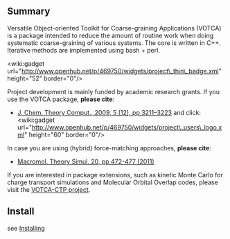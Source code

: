 ## Summary ##
Versatile Object-oriented Toolkit for Coarse-graining Applications (VOTCA) is a package intended to reduce the amount of routine work when doing systematic coarse-graining of various systems. The core is written in C++. Iterative methods are implemented using bash + perl.

&lt;wiki:gadget url="http://www.openhub.net/p/469750/widgets/project\_thin\_badge.xml" height="52" border="0"/&gt;

Project development is mainly funded by academic research grants. If you use the VOTCA package, **please cite**:
  * [J. Chem. Theory Comput., 2009, 5 (12), pp 3211–3223](http://dx.doi.org/10.1021/ct900369w)
and click: &lt;wiki:gadget url="http://www.openhub.net/p/469750/widgets/project\_users\_logo.xml" height="60" border="0"/&gt;


In case you are using (hybrid) force-matching approaches, **please cite**:
  * [Macromol. Theory Simul. 20, pp 472-477 (2011)](http://dx.doi.org/10.1002/mats.201100011)

If you are interested in package extensions, such as kinetic Monte Carlo for charge transport simulations and Molecular Orbital Overlap codes, please visit the [VOTCA-CTP project](http://code.google.com/p/votca-ctp/).

## Install ##
see [Installing](Installing.md)